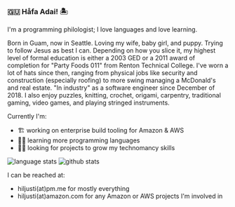### 🇬🇺 Håfa Adai! 🏝

I'm a programming philologist; I love languages and love learning.

Born in Guam, now in Seattle. Loving my wife, baby girl, and puppy. Trying to follow Jesus as best I can. Depending on how you slice it, my highest level of formal education is either a 2003 GED or a 2011 award of completion for "Party Foods 011" from Renton Technical College. I've worn a lot of hats since then, ranging from physical jobs like security and construction (especially roofing) to more swing managing a McDonald's and real estate. "In industry" as a software engineer since December of 2018. I also enjoy puzzles, knitting, crochet, origami, carpentry, traditional gaming, video games, and playing stringed instruments.

Currently I'm:

- 🏗 working on enterprise build tooling for Amazon & AWS
- 👨‍💻 learning more programming languages
- 🧙‍♂️ looking for projects to grow my technomancy skills


![language stats](https://github-readme-stats.vercel.app/api/top-langs/?username=hiljusti&langs_count=50&layout=compact&theme=gruvbox&show_icons=true)
![github stats](https://github-readme-stats.vercel.app/api?username=hiljusti&theme=gruvbox&show_icons=true)

<!--
**hiljusti/hiljusti** is a ✨ _special_ ✨ repository because its `README.md` (this file) appears on your GitHub profile.

Here are some ideas to get you started:

- 🔭 I’m currently working on ...
- 🌱 I’m currently learning ...
- 👯 I’m looking to collaborate on ...
- 🤔 I’m looking for help with ...
- 💬 Ask me about ...
- 📫 How to reach me: ...
- 😄 Pronouns: ...
- ⚡ Fun fact: ...
-->

I can be reached at:

- hiljusti(at)pm.me for mostly everything
- hiljusti(at)amazon.com for any Amazon or AWS projects I'm involved in
